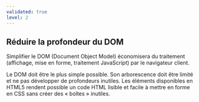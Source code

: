 ```yaml
---
validated: true
level: 2
---
```


## Réduire la profondeur du DOM

Simplifier le DOM (Document Object Model) économisera du traitement (affichage, mise en forme, traitement JavaScript) par le navigateur client.

Le DOM doit être le plus simple possible.
Son arborescence doit être limité et ne pas développer de profondeurs inutiles.
Les éléments disponibles en HTML5 rendent possible un code HTML lisible et facile à mettre en forme en CSS sans créer des « boîtes » inutiles.
